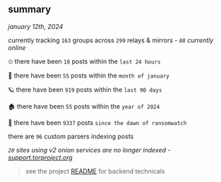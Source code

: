 
## summary
_january 12th, 2024_

currently tracking `163` groups across `299` relays & mirrors - _`88` currently online_

⏲ there have been `18` posts within the `last 24 hours`

🦈 there have been `55` posts within the `month of january`

🪐 there have been `919` posts within the `last 90 days`

🏚 there have been `55` posts within the `year of 2024`

🦕 there have been `9337` posts `since the dawn of ransomwatch`

there are `96` custom parsers indexing posts

_`20` sites using v2 onion services are no longer indexed - [support.torproject.org](https://support.torproject.org/onionservices/v2-deprecation/)_

> see the project [README](https://github.com/joshhighet/ransomwatch#ransomwatch--) for backend technicals

